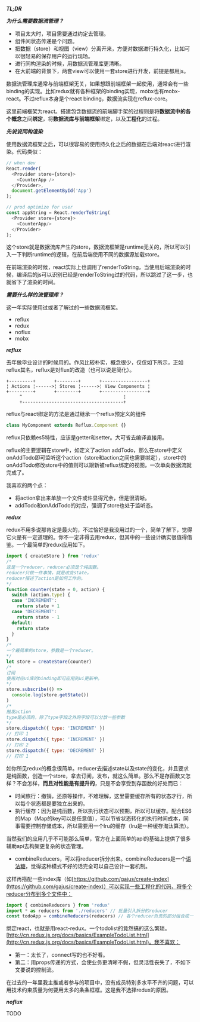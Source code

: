 ***TL;DR***

***为什么需要数据流管理？***

- 项目太大时，项目需要通过约定去管理。
- 组件间状态传递是个问题。
- 把数据（store）和视图（view）分离开来，方便对数据进行持久化，比如可以很轻易的保存用户的运行现场。
- 进行同构渲染的时候，用数据流管理库更清晰。
- 在大前端的背景下，两套view可以使用一套store进行开发，前提是都用js。

数据流管理库通常与前端框架无关，如果想跟前端框架一起使用，通常会有一些binding的实现。比如redux就有各种框架的binding实现，mobx也有mobx-react。不过reflux本身是个react binding，数据流实现在reflux-core。

这里前端框架为react。搭建包含数据流的前端脚手架的过程则是将**数据流中的各个概念**之间**绑定**，将**数据流库与前端框架**绑定，以及**工程化**的过程。

***先说说同构渲染***

使用数据流框架之后，可以很容易的使用持久化之后的数据在后端对react进行渲染。代码类似：
```js
// when dev
React.render(
  <Provider store={store}>
    <CounterApp />
  </Provider>,
  document.getElementById('App')
);

// prod optimize for user
const appString = React.renderToString(
  <Provider store={store}>
    <CounterApp/>
  </Provider>
);
```
这个store就是数据流库产生的store，数据流框架是runtime无关的，所以可以引入一下判断runtime的逻辑，在前后端使用不同的数据源加载store。

在前端渲染的时候，react实际上也调用了renderToString，当使用后端渲染的时候，编译后的js可以识别已经是renderToString过的代码，所以跳过了这一步，也就省下了渲染的时间。

***需要什么样的流管理库？***

这一年实际使用过或者了解过的一些数据流框架。

- reflux
- redux
- noflux
- mobx

***reflux***

去年做毕业设计的时候用的。作风比较朴实，概念很少，仅仅如下所示，正如reflux其名，reflux是对flux的改造（也可以说是简化）。
```
+---------+       +--------+       +-----------------+
¦ Actions ¦------>¦ Stores ¦------>¦ View Components ¦
+---------+       +--------+       +-----------------+
     ^                                      ¦
     +--------------------------------------+
```
reflux与react绑定的方法是通过继承一个reflux预定义的组件

```js
class MyComponent extends Reflux.Component {}
```

reflux只依赖es5特性，应该是getter和setter。大可省去编译直接用。

reflux的主要逻辑在store中，如定义了action addTodo，那么在store中定义onAddTodo即可监听这个action（store和action之间也需要绑定），store中的onAddTodo修改store中的值则可以跟新被reflux绑定的视图，一次单向数据流就完成了。

我喜欢的两个点：

- 将action拿出来单放一个文件或许显得冗余，但是很清晰。
- addTodo和onAddTodo的对应，强调了store也处于监听态。

***redux***

redux不用多说那肯定是最火的，不过恰好是我没用过的一个，简单了解下，觉得它火是有一定道理的。你不一定非得去用redux，但其中的一些设计确实很值得借鉴。一个最简单的redux应用如下。
```js
import { createStore } from 'redux'
/*
这是一个reducer，reducer必须是个纯函数。
reducer只做一件事情，就是改变state。
reducer描述了action是如何工作的。
*/
function counter(state = 0, action) {
  switch (action.type) {
  case 'INCREMENT':
    return state + 1
  case 'DECREMENT':
    return state - 1
  default:
    return state
  }
}
/*
一个最简单的store，参数是一个reducer。
*/
let store = createStore(counter)
/*
订阅
使用对应ui库的binding即可应用到ui更新中。
*/
store.subscribe(() =>
  console.log(store.getState())
)
/*
触发action
type是必须的，除了type字段之外的字段可以分放一些参数
*/
store.dispatch({ type: 'INCREMENT' })
// 打印 1
store.dispatch({ type: 'INCREMENT' })
// 打印 2
store.dispatch({ type: 'DECREMENT' })
// 打印 1
```
如你所见redux的概念很简单。reducer去描述state以及state的变化，并且要求是纯函数，创造一个store，拿去订阅，发布，就这么简单。那么不是存函数又怎样？不会怎样，**而且对性能是有提升的**，只是不会享受到存函数的好处而已：

- 时间旅行：撤销，还原等操作，不难理解，这里需要缓存所有的状态才行，所以每个状态都是要独立出来的。
- 执行缓存：因为是纯函数，所以执行状态可以预期，所以可以缓存。配合ES6的Map（Map的key可以是任意值），可以节省状态转化的执行时间成本，同事需要控制存储成本，所以需要用一个lru的缓存（lru是一种缓存淘汰算法）。


当然我们的应用几乎不可能那么简单，官方在上面简单的api的基础上提供了很多辅助api去构架更复杂的状态管理。

- combineReducers，可以将reducer拆分出来。combineReducers是一个[语法糖](https://github.com/reactjs/redux/issues/428#issuecomment-129223274)，觉得这种模式不好的话完全可以自己设计一套机制。


这样再搭配一些index库（如[https://github.com/gajus/create-index](https://github.com/gajus/create-index)）可以实现一些工程化的代码，将多个reducer分布到多个文件中：
```js
import { combineReducers } from 'redux'
import * as reducers from './reducers' // 批量引入拆分的reducer
const todoApp = combineReducers(reducers) // 各个reducer负责的部分组合成一个store
```

绑定react，也就是用react-redux。一个todolist的竟然搞的这么繁琐。[http://cn.redux.js.org/docs/basics/ExampleTodoList.html](http://cn.redux.js.org/docs/basics/ExampleTodoList.html)。我不喜欢：

- 第一：太长了，connect写的也不好看。
- 第二：用props传递的方式，会使业务更清晰不假，但灵活性丧失了，不如下文要说的控制流。

在过去的一年里我主推或者参与的项目中，没有成员特别多水平不齐的问题，可以用技术约束质量为何要用太多的条条框框。这是我不选择redux的原因。

***noflux***

TODO